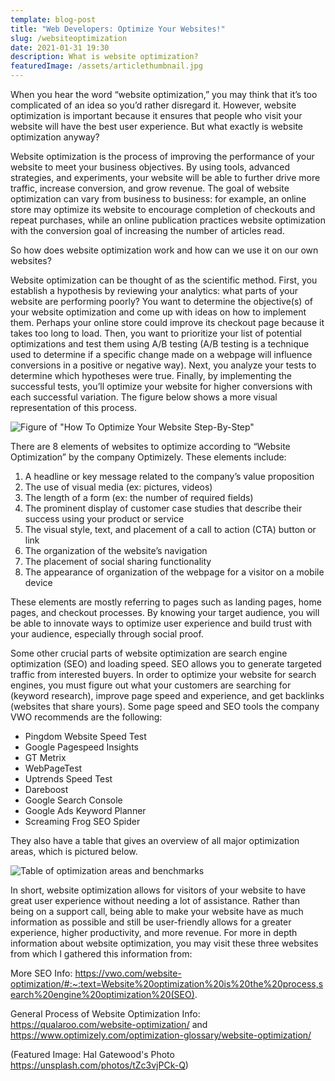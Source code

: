 ```yaml
---
template: blog-post
title: "Web Developers: Optimize Your Websites!"
slug: /websiteoptimization
date: 2021-01-31 19:30
description: What is website optimization?
featuredImage: /assets/articlethumbnail.jpg
---
```

When you hear the word “website optimization,” you may think that it’s too complicated of an idea so you’d rather disregard it. However, website optimization is important because it ensures that people who visit your website will have the best user experience. But what exactly is website optimization anyway?

Website optimization is the process of improving the performance of your website to meet your business objectives. By using tools, advanced strategies, and experiments, your website will be able to further drive more traffic, increase conversion, and grow revenue. The goal of website optimization can vary from business to business: for example, an online store may optimize its website to encourage completion of checkouts and repeat purchases, while an online publication practices website optimization with the conversion goal of increasing the number of articles read.

So how does website optimization work and how can we use it on our own websites?

Website optimization can be thought of as the scientific method. First, you establish a hypothesis by reviewing your analytics: what parts of your website are performing poorly? You want to determine the objective(s) of your website optimization and come up with ideas on how to implement them. Perhaps your online store could improve its checkout page because it takes too long to load. Then, you want to prioritize your list of potential optimizations and test them using A/B testing (A/B testing is a technique used to determine if a specific change made on a webpage will influence conversions in a positive or negative way). Next, you analyze your tests to determine which hypotheses were true. Finally, by implementing the successful tests, you’ll optimize your website for higher conversions with each successful variation. The figure below shows a more visual representation of this process.

![Figure of "How To Optimize Your Website Step-By-Step"](/assets/articlefigure1.png "Optimizely's Step-By-Step Procedure of Website Optimization")



There are 8 elements of websites to optimize according to “Website Optimization” by the company Optimizely. These elements include:

1. A headline or key message related to the company’s value proposition
2. The use of visual media (ex: pictures, videos)
3. The length of a form (ex: the number of required fields)
4. The prominent display of customer case studies that describe their success using your product or service
5. The visual style, text, and placement of a call to action (CTA) button or link
6. The organization of the website’s navigation
7. The placement of social sharing functionality
8. The appearance of organization of the webpage for a visitor on a mobile device

These elements are mostly referring to pages such as landing pages, home pages, and checkout processes. By knowing your target audience, you will be able to innovate ways to optimize user experience and build trust with your audience, especially through social proof.

Some other crucial parts of website optimization are search engine optimization (SEO) and loading speed. SEO allows you to generate targeted traffic from interested buyers. In order to optimize your website for search engines, you must figure out what your customers are searching for (keyword research), improve page speed and experience, and get backlinks (websites that share yours). Some page speed and SEO tools the company VWO recommends are the following:

* Pingdom Website Speed Test
* Google Pagespeed Insights
* GT Metrix
* WebPageTest
* Uptrends Speed Test
* Dareboost
* Google Search Console
* Google Ads Keyword Planner
* Screaming Frog SEO Spider

They also have a table that gives an overview of all major optimization areas, which is pictured below.



![Table of optimization areas and benchmarks](/assets/articlefigure2.png "Table of Optimization Areas provided by VWO")

In short, website optimization allows for visitors of your website to have great user experience without needing a lot of assistance. Rather than being on a support call, being able to make your website have as much information as possible and still be user-friendly allows for a greater experience, higher productivity, and more revenue. For more in depth information about website optimization, you may visit these three websites from which I gathered this information from:

More SEO Info: <https://vwo.com/website-optimization/#:~:text=Website%20optimization%20is%20the%20process,search%20engine%20optimization%20(SEO)>.

General Process of Website Optimization Info: <https://qualaroo.com/website-optimization/> and <https://www.optimizely.com/optimization-glossary/website-optimization/>

(Featured Image: Hal Gatewood's Photo https://unsplash.com/photos/tZc3vjPCk-Q)